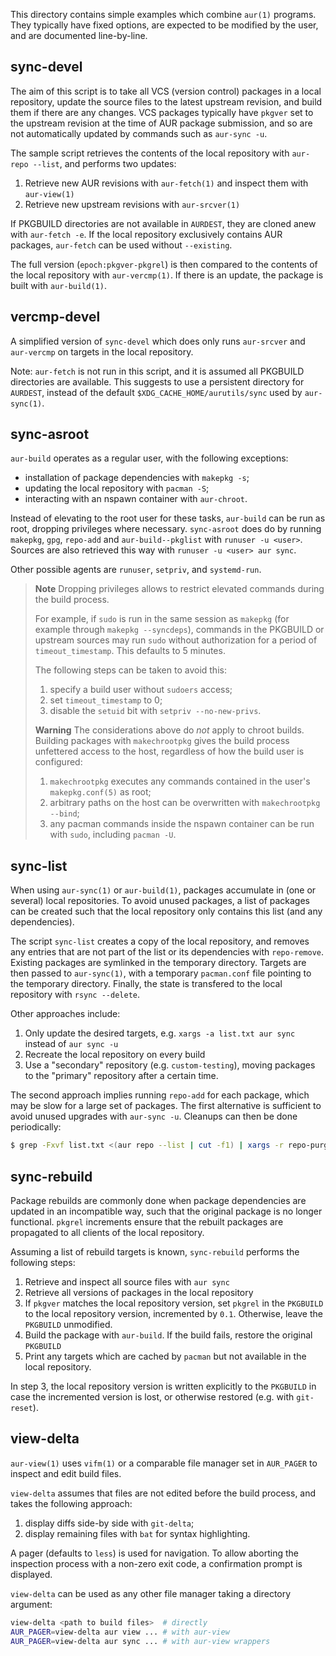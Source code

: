 This directory contains simple examples which combine `aur(1)` programs. They
typically have fixed options, are expected to be modified by the user, and are
documented line-by-line.

## sync-devel

The aim of this script is to take all VCS (version control) packages in a local
repository, update the source files to the latest upstream revision, and build
them if there are any changes. VCS packages typically have `pkgver` set to the
upstream revision at the time of AUR package submission, and so are not
automatically updated by commands such as `aur-sync -u`.

The sample script retrieves the contents of the local repository with `aur-repo
--list`, and performs two updates:

1. Retrieve new AUR revisions with `aur-fetch(1)` and inspect them with
   `aur-view(1)`
2. Retrieve new upstream revisions with `aur-srcver(1)`

If PKGBUILD directories are not available in `AURDEST`, they are cloned anew
with `aur-fetch -e`. If the local repository exclusively contains AUR packages,
`aur-fetch` can be used without `--existing`.

The full version (`epoch:pkgver-pkgrel`) is then compared to the contents of the
local repository with `aur-vercmp(1)`. If there is an update, the package is
built with `aur-build(1)`.

## vercmp-devel

A simplified version of `sync-devel` which does only runs `aur-srcver` and
`aur-vercmp` on targets in the local repository.

Note: `aur-fetch` is not run in this script, and it is assumed all PKGBUILD
directories are available. This suggests to use a persistent directory for
`AURDEST`, instead of the default `$XDG_CACHE_HOME/aurutils/sync` used by
`aur-sync(1)`.

## sync-asroot

`aur-build` operates as a regular user, with the following exceptions:

* installation of package dependencies with `makepkg -s`;
* updating the local repository with `pacman -S`;
* interacting with an nspawn container with `aur-chroot`.

Instead of elevating to the root user for these tasks, `aur-build` can be run as
root, dropping privileges where necessary. `sync-asroot` does do by running
`makepkg`, `gpg`, `repo-add` and `aur-build--pkglist` with `runuser -u <user>`.
Sources are also retrieved this way with `runuser -u <user> aur sync`.

Other possible agents are `runuser`, `setpriv`, and `systemd-run`.

> **Note**
> Dropping privileges allows to restrict elevated commands during the build process.
>
> For example, if `sudo` is run in the same session as `makepkg` (for example through 
> `makepkg --syncdeps`), commands in the PKGBUILD or upstream sources may run `sudo` 
> without authorization for a period of `timeout_timestamp`. This defaults to 5 minutes.
>
> The following steps can be taken to avoid this:
>
> 1. specify a build user without `sudoers` access;
> 2. set `timeout_timestamp` to 0;
> 3. disable the `setuid` bit with `setpriv --no-new-privs`.
>
> **Warning**
> The considerations above do _not_ apply to chroot builds. Building packages with `makechrootpkg`
> gives the build process unfettered access to the host, regardless of how the build user is configured:
> 
> 1. `makechrootpkg` executes any commands contained in the user's `makepkg.conf(5)` as root;
> 2. arbitrary paths on the host can be overwritten with `makechrootpkg --bind`;
> 3. any pacman commands inside the nspawn container can be run with `sudo`, including `pacman -U`.

## sync-list

When using `aur-sync(1)` or `aur-build(1)`, packages accumulate in (one or
several) local repositories. To avoid unused packages, a list of packages can be
created such that the local repository only contains this list (and any
dependencies).

The script `sync-list` creates a copy of the local repository, and removes any
entries that are not part of the list or its dependencies with
`repo-remove`. Existing packages are symlinked in the temporary
directory. Targets are then passed to `aur-sync(1)`, with a temporary
`pacman.conf` file pointing to the temporary directory. Finally, the state is
transfered to the local repository with `rsync --delete`.

Other approaches include:

1. Only update the desired targets, e.g. `xargs -a list.txt aur sync` instead of
   `aur sync -u`
2. Recreate the local repository on every build
3. Use a "secondary" repository (e.g. `custom-testing`), moving packages to the
   "primary" repository after a certain time.

The second approach implies running `repo-add` for each package, which may be
slow for a large set of packages. The first alternative is sufficient to avoid
unused upgrades with `aur-sync -u`. Cleanups can then be done periodically:

```bash
$ grep -Fxvf list.txt <(aur repo --list | cut -f1) | xargs -r repo-purge -f custom
```

## sync-rebuild

Package rebuilds are commonly done when package dependencies are updated in an
incompatible way, such that the original package is no longer functional.
`pkgrel` increments ensure that the rebuilt packages are propagated to all
clients of the local repository.

Assuming a list of rebuild targets is known, `sync-rebuild` performs the
following steps:

1. Retrieve and inspect all source files with `aur sync`
2. Retrieve all versions of packages in the local repository
3. If `pkgver` matches the local repository version, set `pkgrel` in the
   `PKGBUILD` to the local repository version, incremented by `0.1`. Otherwise,
   leave the `PKGBUILD` unmodified.
4. Build the package with `aur-build`. If the build fails, restore the original
   `PKGBUILD`
5. Print any targets which are cached by `pacman` but not available in the local
   repository.

In step 3, the local repository version is written explicitly to the `PKGBUILD`
in case the incremented version is lost, or otherwise restored (e.g. with
`git-reset`).

## view-delta

`aur-view(1)` uses `vifm(1)` or a comparable file manager set in
`AUR_PAGER` to inspect and edit build files. 

`view-delta` assumes that files are not edited before the build process,
and takes the following approach:

1. display diffs side-by side with `git-delta`;
2. display remaining files with `bat` for syntax highlighting.

A pager (defaults to `less`) is used for navigation. To allow aborting
the inspection process with a non-zero exit code, a confirmation prompt
is displayed.

`view-delta` can be used as any other file manager taking a directory
argument:

```bash
view-delta <path to build files>  # directly
AUR_PAGER=view-delta aur view ... # with aur-view
AUR_PAGER=view-delta aur sync ... # with aur-view wrappers
```

